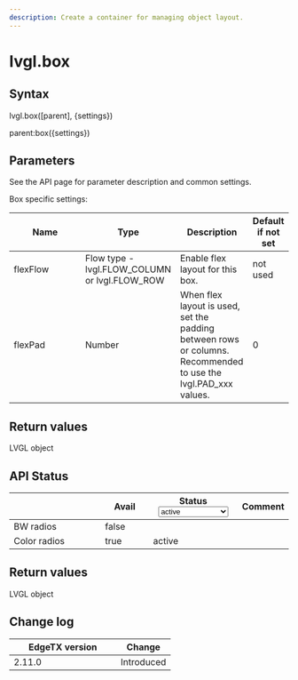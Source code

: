 ```yaml
---
description: Create a container for managing object layout.
---
```


# lvgl.box

## Syntax

lvgl.box(\[parent], {settings})

parent:box({settings})

## Parameters

See the API page for parameter description and common settings.

Box specific settings:

<table><thead><tr><th width="113">Name</th><th>Type</th><th>Description</th><th>Default if not set</th></tr></thead><tbody><tr><td>flexFlow</td><td>Flow type - lvgl.FLOW_COLUMN or lvgl.FLOW_ROW</td><td>Enable flex layout for this box.</td><td>not used</td></tr><tr><td>flexPad</td><td>Number</td><td>When flex layout is used, set the padding between rows or columns.<br>Recommended to use the lvgl.PAD_xxx values.</td><td>0</td></tr></tbody></table>

## Return values

LVGL object

## API Status

<table><thead><tr><th width="153"></th><th width="72" data-type="checkbox">Avail</th><th width="145">Status<select><option value="93c8b010d44e45efaec5c0c14d3992ac" label="active" color="blue"></option><option value="7e7074d1164048e3b0b24a02b4300f6c" label="to be depreciated" color="blue"></option></select></th><th>Comment</th></tr></thead><tbody><tr><td>BW radios</td><td>false</td><td></td><td></td></tr><tr><td>Color radios</td><td>true</td><td><span data-option="93c8b010d44e45efaec5c0c14d3992ac">active</span></td><td></td></tr></tbody></table>

## Return values

LVGL object

## Change log

<table><thead><tr><th width="177">EdgeTX version</th><th>Change</th></tr></thead><tbody><tr><td>2.11.0</td><td>Introduced</td></tr></tbody></table>
